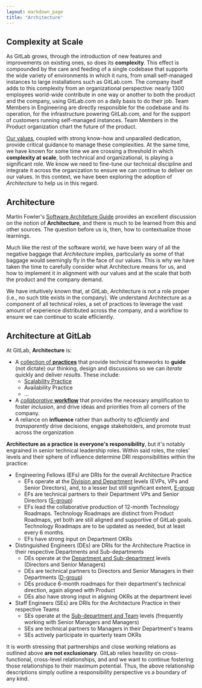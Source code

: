 ```yaml
---
layout: markdown_page
title: "Architecture"
---
```


## Complexity at Scale

As GitLab grows, through the introduction of new features and improvements on existing ones, so does its **complexity**. This effect is compounded by the care and feeding of a single codebase that supports the wide variety of environments in which it runs, from small self-managed instances to large installations such as GitLab.com. The company itself adds to this complexity from an organizational perspective: nearly 1300 employees world-wide contribute in one way or another to both the product and the company, using GitLab.com on a daily basis to do their job. Team Members in Engineering are directly responsible for the codebase and its operation, for the infrastructure powering GitLab.com, and for the support of customers running self-managed instances. Team Members in the Product organization chart the future of the product.

[Our values](https://about.gitlab.com/handbook/values/), coupled with strong know-how and unparalled dedication, provide critical guidance to manage these complexities. At the same time, we have known for some time we are crossing a threshold in which **complexity at scale**, both technical and organizational, is playing a significant role. We know we need to fine-tune our technical discipline and integrate it across the organization to ensure we can continue to deliver on our values. In this context, we have been exploring the adoption of *Architecture* to help us in this regard.

## Architecture

Martin Fowler's [Software Architeture Guide](https://martinfowler.com/architecture/) provides an excellent discussion on the notion of **Architecture**, and there is much to be learned from this and other sources. The question before us is, then, how to contextualize those learnings.

Much like the rest of the software world, we have been wary of all the negative baggage that *Architecture* implies, particularly as some of that baggage would seemingly fly in the face of our values. This is why we have taken the time to carefully consider what Architecture means for us, and how to implement it in alignment with our values and at the scale that both the product and the company demand.

We have intuitively known that, at GitLab, Architecture is not a role proper (i.e., no such title exists in the company). We understand Architecture as a component of all technical roles, a set of practices to leverage the vast amount of experience distributed across the company, and a workflow to ensure we can continue to scale efficiently.

## Architecture at GitLab

At GitLab, **Architecture** is:

* A [collection of **practices**](practice/) that provide technical frameworks to **guide** (not dictate) our thinking, design and discussions so we can *iterate* quickly and deliver *results*. These include:
  * [Scalability Practice](practice/scalability/)
  * Availability Practice
  * ...
* A [*collaborative* **workflow**](workflow/) that provides the necessary amplification to foster *inclusion*, and drive ideas and priorities from all corners of the company.
* A reliance on **influence** rather than authority to *efficiently* and *transparently* drive decisions, engage stakeholders, and promote trust across the organization

**Architecture as a practice is everyone's responsibility**, but it's notably engrained in senior technical leadership roles. Within said roles, the roles' levels and their sphere of influence determine DRI responsibilities within the practice:

* Engineering Fellows (EFs) are DRIs for the overall Architecture Practice
  * EFs operate at the [Division and Department](https://about.gitlab.com/company/team/structure/#organizational-structure) levels (EVPs, VPs and Senior Directors), and, to a lesser but still significant extent, [E-group](https://about.gitlab.com/handbook/leadership/#e-group)
  * EFs are technical partners to their Department VPs and Senior Directors ([S-group](https://about.gitlab.com/handbook/leadership/#s-group))
  * EFs lead the collaborative production of 12-month Technology Roadmaps. Technology Roadmaps are distinct from Product Roadmaps, yet both are still aligned and supportive of GitLab goals. Technology Roadmaps are to be updated as needed, but at least every 6 months.
  * EFs have strong input on Department OKRs
* Distinguished Engineers (DEs) are DRIs for the Architecture Practice in their respective Departments and Sub-departments
  * DEs operate at the [Department and Sub-department](https://about.gitlab.com/company/team/structure/#organizational-structure) levels (Directors and Senior Managers)
  * DEs are technical partners to Directors and Senior Managers in their Departments ([D-group](https://about.gitlab.com/handbook/leadership/#director-group))
  * DEs produce 6-month roadmaps for their department's technical direction, again aligned with Product
  * DEs also have strong input in aligning OKRs at the department level
* Staff Engineers (SEs) are DRIs for the Architecture Practice in their respective Teams
  * SEs operate at the [Sub-department and Team](https://about.gitlab.com/company/team/structure/#organizational-structure) levels (frequently working with Senior Managers and Managers)
  * SEs are technical partners to Managers in their Department's teams 
  * SEs actively participate in quarterly team OKRs

It is worth stressing that partnerships and close working relations as outlined above **are not exclusionary**. GitLab relies heavility on cross-functional, cross-level relationships, and and we want to continue fostering those relationships to their maximum potential. Thus, the above relationship descriptions simply outline a responsibility perspective vs a boundary of any kind.